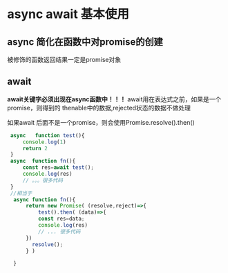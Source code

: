 # async  await 基本使用

## async  简化在函数中对promise的创建
 被修饰的函数返回结果一定是promise对象

 ## await
 **await关键字必须出现在async函数中！！！**
  await用在表达式之前，如果是一个promise，则得到的 thenable中的数据,rejected状态的数据不做处理

  如果await 后面不是一个promise，则会使用Promise.resolve().then()
  ```js
   async   function test(){
       console.log(1)
       return 2
   }
   async  function fn(){
       const res=await test();
       console.log(res)
       // 。。。很多代码
   }
   //相当于
    async function fn(){
        return new Promise( (resolve,reject)=>{
            test().then( (data)=>{
            const res=data;
            console.log(res)
            // ... 很多代码
        })
          resolve();
        } )
        
    }
  ```